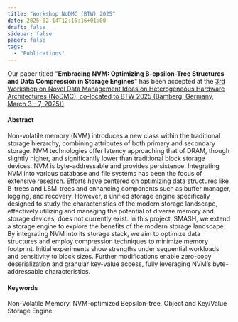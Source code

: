```yaml
---
title: "Workshop NoDMC (BTW) 2025"
date: 2025-02-14T12:16:16+01:00
draft: false
sidebar: false
pager: false
tags:
  - "Publications"
---
```


Our paper titled "**Embracing NVM: Optimizing B-epsilon-Tree Structures and Data Compression in Storage Engines**" has been accepted at the [3rd Workshop on Novel Data Management Ideas on Heterogeneous Hardware Architectures (NoDMC), co-located to BTW 2025 (Bamberg, Germany, March 3 - 7, 2025))](https://sites.google.com/view/nodmcbtw2025)

#### Abstract
Non-volatile memory (NVM) introduces a new class within the traditional storage hierarchy, combining attributes of both primary and secondary storage. NVM technologies offer latency approaching that of DRAM, though slightly higher, and significantly lower than traditional block storage devices. NVM is byte-addressable and provides persistence. Integrating NVM into various database and file systems has been the focus of extensive research. Efforts have centered on optimizing data structures like B-trees and LSM-trees and enhancing components such as buffer manager, logging, and recovery. However, a unified storage engine specifically designed to study the characteristics of the modern storage landscape, effectively utilizing and managing the potential of diverse memory and storage devices, does not currently exist. In this project, SMASH, we extend a storage engine to explore the benefits of the modern storage landscape. By integrating NVM into its storage stack, we aim to optimize data structures and employ compression techniques to minimize memory footprint. Initial experiments show strengths under sequential workloads and sensitivity to block sizes. Further modifications enable zero-copy deserialization and granular key-value access, fully leveraging NVM’s byte-addressable characteristics.

#### Keywords
Non-Volatile Memory, NVM-optimized Bepsilon-tree, Object and Key/Value Storage Engine
